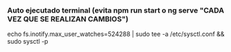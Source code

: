 ###  Auto ejecutado terminal  (evita npm run start o ng serve "CADA VEZ QUE SE REALIZAN CAMBIOS") 
echo fs.inotify.max_user_watches=524288 | sudo tee -a /etc/sysctl.conf && sudo sysctl -p
